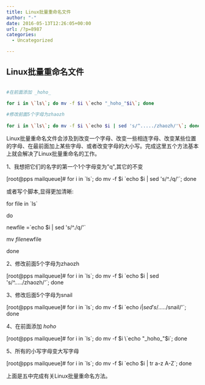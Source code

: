 ```yaml
---
title: Linux批量重命名文件
author: "-"
date: 2016-05-13T12:26:05+00:00
url: /?p=8987
categories:
  - Uncategorized

---
```

## Linux批量重命名文件
```bash
  
#在前面添加 _hoho_
  
for i in \`ls\`; do mv -f $i \`echo "_hoho_"$i\`; done

#修改前面5个字母为zhaozh
  
for i in \`ls\`; do mv -f $i \`echo $i | sed 's/^...../zhaozh/'\`; done

```


Linux批量重命名文件会涉及到改变一个字母、改变一些相连字母、改变某些位置的字母、在最前面加上某些字母、或者改变字母的大小写。完成这里五个方法基本上就会解决了Linux批量重命名的工作。

1、我想把它们的名字的第一个1个字母变为"q",其它的不变

[root@pps mailqueue]# for i in \`ls\`; do mv -f $i \`echo $i | sed 's/^./q/'\`; done

或者写个脚本,显得更加清晰: 
  
for file in \`ls\`
  
do
  
newfile =\`echo $i | sed 's/^./q/'\`
  
mv $file $newfile
  
done
  
2、修改前面5个字母为zhaozh

[root@pps mailqueue]# for i in \`ls\`; do mv -f $i \`echo $i | sed 's/^...../zhaozh/'\`; done

3、修改后面5个字母为snail

[root@pps mailqueue]# for i in \`ls\`; do mv -f $i \`echo $i | sed 's/.....$/snail/'\`; done

4、在前面添加 _hoho_

[root@pps mailqueue]# for i in \`ls\`; do mv -f $i \`echo "_hoho_"$i\`; done

5、所有的小写字母变大写字母

[root@pps mailqueue]# for i in \`ls\`; do mv -f $i \`echo $i | tr a-z A-Z\`; done

上面是五中完成有关Linux批量重命名方法。